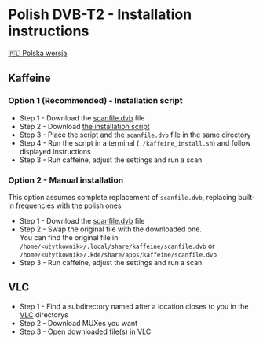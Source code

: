 # Polish DVB-T2 - Installation instructions
[🇵🇱 Polska wersja](INSTALL.pl.md)
## Kaffeine
### Option 1 (Recommended) - Installation script
- Step 1 - Download the [scanfile.dvb](https://github.com/Defective4/Emitel-Tables/blob/master/Kaffeine/scanfile.dvb) file
- Step 2 - Download [the installation script](https://github.com/Defective4/Emitel-Tables/blob/master/kaffeine_install.sh)
- Step 3 - Place the script and the `scanfile.dvb` file in the same directory
- Step 4 - Run the script in a terminal (`./kaffeine_install.sh`) and follow displayed instructions
- Step 3 - Run caffeine, adjust the settings and run a scan
### Option 2 - Manual installation
This option assumes complete replacement of `scanfile.dvb`, replacing built-in frequencies with the polish ones
- Step 1 - Download the [scanfile.dvb](https://github.com/Defective4/Emitel-Tables/blob/master/Kaffeine/scanfile.dvb) file
- Step 2 - Swap the original file with the downloaded one.  
            You can find the original file in `/home/<użytkownik>/.local/share/kaffeine/scanfile.dvb` or `/home/<użytkownik>/.kde/share/apps/kaffeine/scanfile.dvb`
- Step 3 - Run caffeine, adjust the settings and run a scan

## VLC
- Step 1 - Find a subdirectory named after a location closes to you in the [VLC](https://github.com/Defective4/Emitel-Tables/tree/master/VLC) directorys
- Step 2 - Download MUXes you want
- Step 3 - Open downloaded file(s) in VLC
